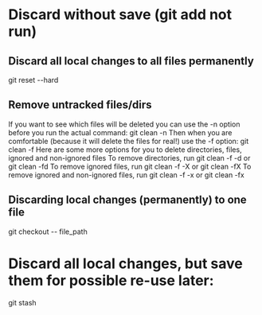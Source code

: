 # Discard without save (git add not run)

## Discard all local changes to all files permanently
git reset --hard

## Remove untracked files/dirs
If you want to see which files will be deleted you can use the -n option before you run the actual command:
git clean -n
Then when you are comfortable (because it will delete the files for real!) use the -f option:
git clean -f
Here are some more options for you to delete directories, files, ignored and non-ignored files
To remove directories, run                   git clean -f -d or git clean -fd
To remove ignored files, run                 git clean -f -X or git clean -fX
To remove ignored and non-ignored files, run git clean -f -x or git clean -fx






## Discarding local changes (permanently) to one file
git checkout -- file_path


# Discard all local changes, but save them for possible re-use later:
git stash

